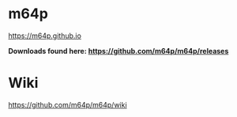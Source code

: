 # m64p
https://m64p.github.io

**Downloads found here: https://github.com/m64p/m64p/releases**

# Wiki
https://github.com/m64p/m64p/wiki
